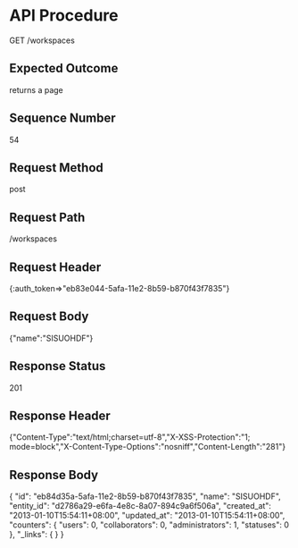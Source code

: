 # API Procedure
GET /workspaces
## Expected Outcome
returns a page
## Sequence Number
54
## Request Method
post
## Request Path
/workspaces
## Request Header
{:auth_token=>"eb83e044-5afa-11e2-8b59-b870f43f7835"}
## Request Body
{"name":"SISUOHDF"}

## Response Status
201
## Response Header
{"Content-Type":"text/html;charset=utf-8","X-XSS-Protection":"1; mode=block","X-Content-Type-Options":"nosniff","Content-Length":"281"}

## Response Body
{
  "id": "eb84d35a-5afa-11e2-8b59-b870f43f7835",
  "name": "SISUOHDF",
  "entity_id": "d2786a29-e6fa-4e8c-8a07-894c9a6f506a",
  "created_at": "2013-01-10T15:54:11+08:00",
  "updated_at": "2013-01-10T15:54:11+08:00",
  "counters": {
    "users": 0,
    "collaborators": 0,
    "administrators": 1,
    "statuses": 0
  },
  "_links": {
  }
}
